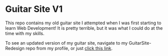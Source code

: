 # Guitar Site V1

This repo contains my old guitar site I attempted when I was first starting to learn Web Development! It is pretty terrible, but it was what I could do at the time with my skills. 

To see an updated version of my guitar site, navigate to my GuitarSite-Redesign repo from my profile, or just [click this link](https://github.com/Jayden-Doll/GuitarSite-Redesign).
